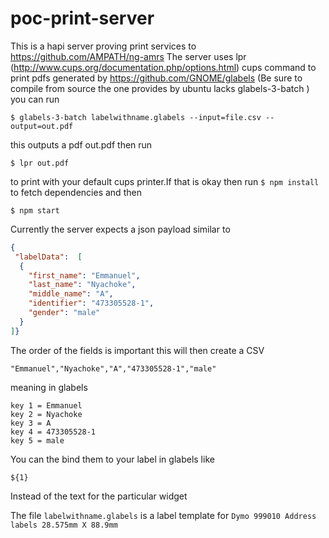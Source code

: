 # poc-print-server
This is a hapi server proving print services to https://github.com/AMPATH/ng-amrs
The server uses lpr (http://www.cups.org/documentation.php/options.html) cups command to print pdfs generated by https://github.com/GNOME/glabels (Be sure to compile from source the one provides by ubuntu lacks glabels-3-batch )
you can run 

```$ glabels-3-batch labelwithname.glabels --input=file.csv --output=out.pdf ```

this outputs a pdf out.pdf
then run 

```$ lpr out.pdf ```

to print with your default cups printer.If that is okay then run 
```$ npm install ``` to fetch dependencies and then

```$ npm start ```

Currently the server expects a json payload similar to 

```json
{
 "labelData":  [
  {
    "first_name": "Emmanuel",
    "last_name": "Nyachoke",
    "middle_name": "A",
    "identifier": "473305528-1",
    "gender": "male"
  }
]}

```
The order of the fields is important this will then create a CSV 

```
"Emmanuel","Nyachoke","A","473305528-1","male"
```
meaning in glabels

```
key 1 = Emmanuel
key 2 = Nyachoke
key 3 = A
key 4 = 473305528-1
key 5 = male
```
You can the bind them to your label in glabels like 
```
${1}
``` 
Instead of  the text for the particular widget

The file ```labelwithname.glabels``` is a label template for ```Dymo 999010 Address labels 28.575mm X 88.9mm``` 
